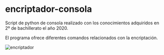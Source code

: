 # encriptador-consola

Script de python de consola realizado con los conocimientos adquiridos en 2º de bachillerato el año 2020.

El programa ofrece diferentes comandos relacionados con la encriptación.

![encriptador](https://user-images.githubusercontent.com/86477169/160453323-9c0fc13c-6b5a-46f1-be03-3f7d660a654e.png)
